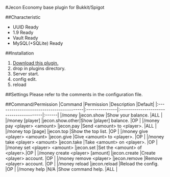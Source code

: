 #Jecon
Economy base plugin for Bukkit/Spigot

##Characteristic
* UUID Ready
* 1.9 Ready
* Vault Ready
* MySQL(+SQLite) Ready

##Installation
1. [Download this plugin.](https://github.com/HimaJyun/Jecon/releases/latest "Get Jecon")
2. drop in plugins directory.
3. Server start.
4. config edit.
5. reload

##Settings
Please refer to the comments in the configuration file.

##Command/Permission
|Command                                   |Permission      |Description                              |Default|
|:-----------------------------------------|:---------------|:----------------------------------------|:------|
|/money                                    |jecon.show      |Show your balance.                       |ALL    |
|/money [player]                           |jecon.show.other|Show [player] balance.                   |OP     |
|/money pay &lt;player&gt; &lt;amount&gt;  |jecon.pay       |Send &lt;amount&gt; to &lt;player&gt;.   |ALL    |
|/money top [page]                         |jecon.top       |Show the top list.                       |OP     |
|/money give &lt;player&gt; &lt;amount&gt; |jecon.give      |Give &lt;amount&gt; to &lt;player&gt;.   |OP     |
|/money take &lt;player&gt; &lt;amount&gt; |jecon.take      |Take &lt;amount&gt; on &lt;player&gt;.   |OP     |
|/money set &lt;player&gt; &lt;amount&gt;  |jecon.set       |Set the &lt;amount&gt; of &lt;player&gt;.|OP     |
|/money create &lt;player&gt; [amount]     |jecon.create    |Create &lt;player&gt; account.           |OP     |
|/money remove &lt;player&gt;              |jecon.remove    |Remove &lt;player&gt; account.           |OP     |
|/money reload                             |jecon.reload    |Reload the config.                       |OP     |
|/money help                               |N/A             |Show command help.                       |ALL    |